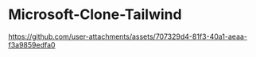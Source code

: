 ﻿# Microsoft-Clone-Tailwind

 
https://github.com/user-attachments/assets/707329d4-81f3-40a1-aeaa-f3a9859edfa0

